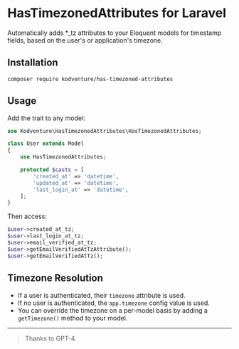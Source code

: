 # HasTimezonedAttributes for Laravel

Automatically adds *_tz attributes to your Eloquent models for timestamp fields, based on the user's or application's timezone.
    
## Installation

```
composer require kodventure/has-timezoned-attributes
```

## Usage

Add the trait to any model:

```php
use Kodventure\HasTimezonedAttributes\HasTimezonedAttributes;

class User extends Model
{
    use HasTimezonedAttributes;

    protected $casts = [
        'created_at' => 'datetime',
        'updated_at' => 'datetime',
        'last_login_at' => 'datetime',
    ];
}
```

Then access:

```php
$user->created_at_tz;
$user->last_login_at_tz;
$user->email_verified_at_tz;
$user->getEmailVerifiedAtTzAttribute();
$user->getEmailVerifiedAtTz();
```

## Timezone Resolution

- If a user is authenticated, their `timezone` attribute is used.
- If no user is authenticated, the `app.timezone` config value is used.
- You can override the timezone on a per-model basis by adding a `getTimezone()` method to your model.

---

> Thanks to GPT-4.
